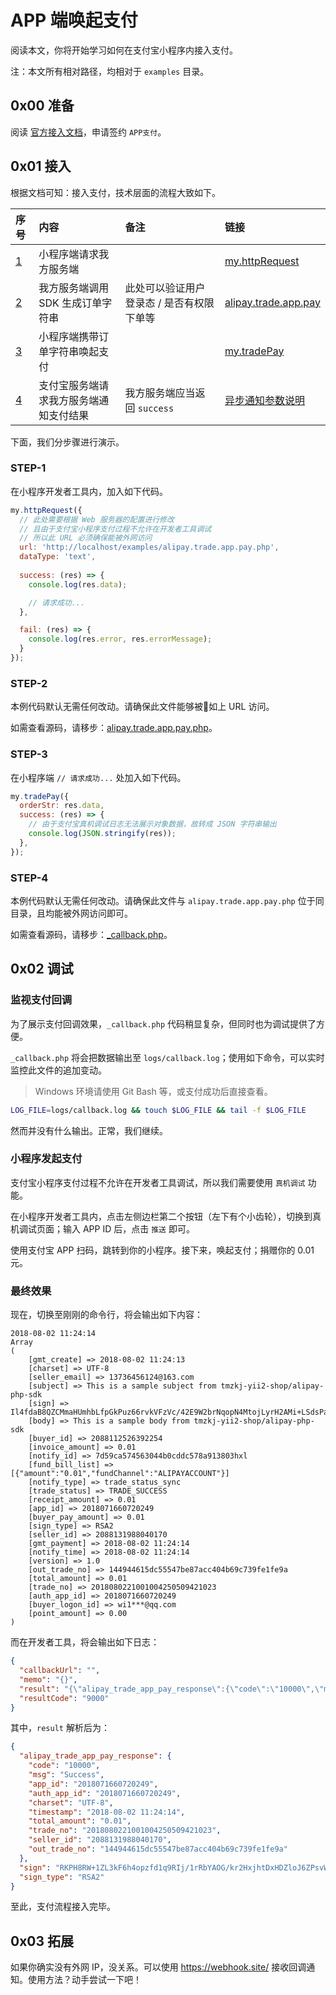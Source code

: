 # APP 端唤起支付

阅读本文，你将开始学习如何在支付宝小程序内接入支付。

注：本文所有相对路径，均相对于 `examples` 目录。

## 0x00 准备

阅读 [官方接入文档](https://docs.alipay.com/mini/introduce/tradepay)，申请签约 `APP支付`。

## 0x01 接入

根据文档可知：接入支付，技术层面的流程大致如下。

| 序号       | 内容                                   | 备注                                      | 链接                                                             |
|:-----------|:---------------------------------------|:------------------------------------------|:-----------------------------------------------------------------|
| [1](#step-1) | 小程序端请求我方服务端                 |                                           | [my.httpRequest](https://docs.alipay.com/mini/api/network)       |
| [2](#step-2) | 我方服务端调用 SDK 生成订单字符串      | 此处可以验证用户登录态 / 是否有权限下单等 | [alipay.trade.app.pay](https://docs.open.alipay.com/204/105465/) |
| [3](#step-3) | 小程序端携带订单字符串唤起支付         |                                           | [my.tradePay](https://docs.alipay.com/mini/api/openapi-pay)      |
| [4](#step-4) | 支付宝服务端请求我方服务端通知支付结果 | 我方服务端应当返回 `success`              | [异步通知参数说明](https://docs.open.alipay.com/204/105301/)     |

下面，我们分步骤进行演示。

### STEP-1

在小程序开发者工具内，加入如下代码。

```js
my.httpRequest({
  // 此处需要根据 Web 服务器的配置进行修改
  // 且由于支付宝小程序支付过程不允许在开发者工具调试
  // 所以此 URL 必须确保能被外网访问
  url: 'http://localhost/examples/alipay.trade.app.pay.php',
  dataType: 'text',
  
  success: (res) => {
    console.log(res.data);

    // 请求成功...
  },

  fail: (res) => {
    console.log(res.error, res.errorMessage);
  }
});
```

### STEP-2

本例代码默认无需任何改动。请确保此文件能够被如上 URL 访问。

如需查看源码，请移步：[alipay.trade.app.pay.php](alipay.trade.app.pay.php)。

### STEP-3

在小程序端 `// 请求成功...` 处加入如下代码。

```js
my.tradePay({
  orderStr: res.data,
  success: (res) => {
    // 由于支付宝真机调试日志无法展示对象数据，故转成 JSON 字符串输出
    console.log(JSON.stringify(res));
  },
});
```

### STEP-4

本例代码默认无需任何改动。请确保此文件与 `alipay.trade.app.pay.php` 位于同目录，且均能被外网访问即可。

如需查看源码，请移步：[_callback.php](_callback.php)。

## 0x02 调试

### 监视支付回调

为了展示支付回调效果，`_callback.php` 代码稍显复杂，但同时也为调试提供了方便。

`_callback.php` 将会把数据输出至 `logs/callback.log`；使用如下命令，可以实时监控此文件的追加变动。

> Windows 环境请使用 Git Bash 等，或支付成功后直接查看。

```bash
LOG_FILE=logs/callback.log && touch $LOG_FILE && tail -f $LOG_FILE
```

然而并没有什么输出。正常，我们继续。

### 小程序发起支付

支付宝小程序支付过程不允许在开发者工具调试，所以我们需要使用 `真机调试` 功能。

在小程序开发者工具内，点击左侧边栏第二个按钮（左下有个小齿轮），切换到真机调试页面；输入 APP ID 后，点击 `推送` 即可。

使用支付宝 APP 扫码，跳转到你的小程序。接下来，唤起支付；捐赠你的 0.01 元。

### 最终效果

现在，切换至刚刚的命令行，将会输出如下内容：

```
2018-08-02 11:24:14
Array
(
    [gmt_create] => 2018-08-02 11:24:13
    [charset] => UTF-8
    [seller_email] => 13736456124@163.com
    [subject] => This is a sample subject from tmzkj-yii2-shop/alipay-php-sdk
    [sign] => Il4fdaB8QZCMmaHUmhbLfpGkPuz66rvkVFzVc/42E9W2brNqopN4MtojLyrH2AMi+LSdsPaWVItn6mI1MDjevgvZ0hXInfh3mx/U8P7D6RQVjunIBCMWrWPDuu52AJBPput/tCckijc7O7BdG3Yovf1f1z5MhH3puCvEyS5rvWVPl/EcrhJdcW77ngPVHmGP2LO8WPdO0zgsEOLiy+eiXZXyLmjKqUsRBM5wRlJkJZudW75NeJMkprZvdSQEMT2PHAJkXAgfmw1HEQHbK22NGVDsIjzip74GaHy+EDSZ/Vk8XyNGKNfzI26PZHrvX2783Y2S8sgdzwDF1d9VI+W4Gw==
    [body] => This is a sample body from tmzkj-yii2-shop/alipay-php-sdk
    [buyer_id] => 2088112526392254
    [invoice_amount] => 0.01
    [notify_id] => 7d59ca574563044b0cddc578a913803hxl
    [fund_bill_list] => [{"amount":"0.01","fundChannel":"ALIPAYACCOUNT"}]
    [notify_type] => trade_status_sync
    [trade_status] => TRADE_SUCCESS
    [receipt_amount] => 0.01
    [app_id] => 2018071660720249
    [buyer_pay_amount] => 0.01
    [sign_type] => RSA2
    [seller_id] => 2088131988040170
    [gmt_payment] => 2018-08-02 11:24:14
    [notify_time] => 2018-08-02 11:24:14
    [version] => 1.0
    [out_trade_no] => 144944615dc55547be87acc404b69c739fe1fe9a
    [total_amount] => 0.01
    [trade_no] => 2018080221001004250509421023
    [auth_app_id] => 2018071660720249
    [buyer_logon_id] => wi1***@qq.com
    [point_amount] => 0.00
)
```

而在开发者工具，将会输出如下日志：

```json
{
  "callbackUrl": "",
  "memo": "{}",
  "result": "{\"alipay_trade_app_pay_response\":{\"code\":\"10000\",\"msg\":\"Success\",\"app_id\":\"2018071660720249\",\"auth_app_id\":\"2018071660720249\",\"charset\":\"UTF-8\",\"timestamp\":\"2018-08-02 11:24:14\",\"total_amount\":\"0.01\",\"trade_no\":\"2018080221001004250509421023\",\"seller_id\":\"2088131988040170\",\"out_trade_no\":\"144944615dc55547be87acc404b69c739fe1fe9a\"},\"sign\":\"RKPH8RW+1ZL3kF6h4opzfd1q9RIj/1rRbYAOG/kr2HxjhtDxHDZloJ6ZPsvWHLtZC9CylZ4c7f/z+2l/EhKVhLDQ3YkTdS5fPeaXB7zvV5c40lJ0ou8a5dNKEWFgxEFGnJyjApQ63Uc7+mHgafIc9xmXmn45Ou+3L2hM3qjy7ajBzBqT1cQVG/+NEcPdUNWFNB96XPDTK7xn5CcGQHO4bMpXiuIYTECFIJP1UAqNL/lBIZsEF921CdwUaUZUElgaSN2lYjRemFeofVXWyIRUDPXrRDjb8V+D7EbEV8v3oNRBP8hQSSt5rMqzYClUHxoxJXpeRnvEE1wjDJxIAvmw0A==\",\"sign_type\":\"RSA2\"}",
  "resultCode": "9000"
}
```

其中，`result` 解析后为：

```json
{
  "alipay_trade_app_pay_response": {
    "code": "10000",
    "msg": "Success",
    "app_id": "2018071660720249",
    "auth_app_id": "2018071660720249",
    "charset": "UTF-8",
    "timestamp": "2018-08-02 11:24:14",
    "total_amount": "0.01",
    "trade_no": "2018080221001004250509421023",
    "seller_id": "2088131988040170",
    "out_trade_no": "144944615dc55547be87acc404b69c739fe1fe9a"
  },
  "sign": "RKPH8RW+1ZL3kF6h4opzfd1q9RIj/1rRbYAOG/kr2HxjhtDxHDZloJ6ZPsvWHLtZC9CylZ4c7f/z+2l/EhKVhLDQ3YkTdS5fPeaXB7zvV5c40lJ0ou8a5dNKEWFgxEFGnJyjApQ63Uc7+mHgafIc9xmXmn45Ou+3L2hM3qjy7ajBzBqT1cQVG/+NEcPdUNWFNB96XPDTK7xn5CcGQHO4bMpXiuIYTECFIJP1UAqNL/lBIZsEF921CdwUaUZUElgaSN2lYjRemFeofVXWyIRUDPXrRDjb8V+D7EbEV8v3oNRBP8hQSSt5rMqzYClUHxoxJXpeRnvEE1wjDJxIAvmw0A==",
  "sign_type": "RSA2"
}
```

至此，支付流程接入完毕。

## 0x03 拓展

如果你确实没有外网 IP，没关系。可以使用 <https://webhook.site/> 接收回调通知。使用方法？动手尝试一下吧！